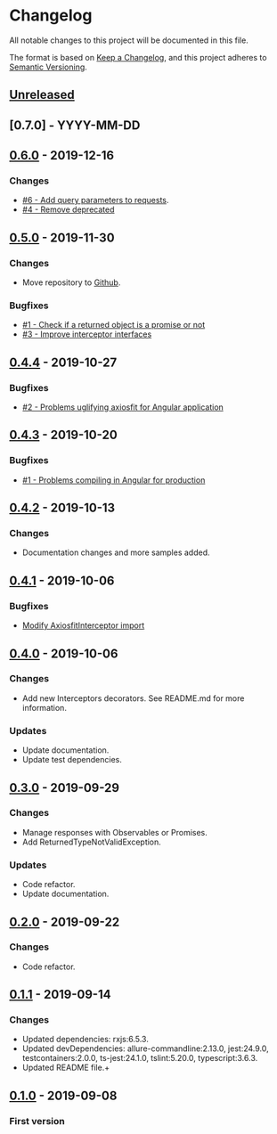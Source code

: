 # Changelog

All notable changes to this project will be documented in this file.

The format is based on [Keep a Changelog](https://keepachangelog.com/en/1.0.0/),
and this project adheres to [Semantic Versioning](https://semver.org/spec/v2.0.0.html).

## [Unreleased]

## [0.7.0] - YYYY-MM-DD

## [0.6.0] - 2019-12-16

### Changes

- [#6 - Add query parameters to requests](https://github.com/yggdrasilts/axiosfit/issues/6).
- [#4 - Remove deprecated](https://github.com/yggdrasilts/axiosfit/issues/4)

## [0.5.0] - 2019-11-30

### Changes

- Move repository to [Github](https://github.com/yggdrasilts/axiosfit).

### Bugfixes

- [#1 - Check if a returned object is a promise or not](https://github.com/yggdrasilts/axiosfit/issues/1)
- [#3 - Improve interceptor interfaces](https://gitlab.com/yggdrasilts/axiosfit/issues/3)

## [0.4.4] - 2019-10-27

### Bugfixes

- [#2 - Problems uglifying axiosfit for Angular application](https://gitlab.com/yggdrasilts/axiosfit/issues/2)

## [0.4.3] - 2019-10-20

### Bugfixes

- [#1 - Problems compiling in Angular for production](https://gitlab.com/yggdrasilts/axiosfit/issues/1)

## [0.4.2] - 2019-10-13

### Changes

- Documentation changes and more samples added.

## [0.4.1] - 2019-10-06

### Bugfixes

- [Modify AxiosfitInterceptor import](https://gitlab.com/yggdrasilts/axiosfit/merge_requests/3)

## [0.4.0] - 2019-10-06

### Changes

- Add new Interceptors decorators. See README.md for more information.

### Updates

- Update documentation.
- Update test dependencies.

## [0.3.0] - 2019-09-29

### Changes

- Manage responses with Observables or Promises.
- Add ReturnedTypeNotValidException.

### Updates

- Code refactor.
- Update documentation.

## [0.2.0] - 2019-09-22

### Changes

- Code refactor.

## [0.1.1] - 2019-09-14

### Changes

- Updated dependencies: rxjs:6.5.3.
- Updated devDependencies: allure-commandline:2.13.0, jest:24.9.0, testcontainers:2.0.0, ts-jest:24.1.0, tslint:5.20.0, typescript:3.6.3.
- Updated README file.+

## [0.1.0] - 2019-09-08

### First version

[unreleased]: https://gitlab.com/yggdrasilts/axiosfit
[0.6.0]: https://github.com/yggdrasilts/axiosfit/tree/v0.6.x/0.6.0
[0.5.0]: https://github.com/yggdrasilts/axiosfit/tree/v0.5.x/0.5.0
[0.4.4]: https://github.com/yggdrasilts/axiosfit/tree/v0.4.x/0.4.4
[0.4.3]: https://github.com/yggdrasilts/axiosfit/tree/v0.4.x/0.4.3
[0.4.2]: https://github.com/yggdrasilts/axiosfit/tree/v0.4.x/0.4.2
[0.4.1]: https://github.com/yggdrasilts/axiosfit/tree/v0.4.x/0.4.1
[0.4.0]: https://github.com/yggdrasilts/axiosfit/tree/v0.4.x/0.4.0
[0.3.0]: https://github.com/yggdrasilts/axiosfit/tree/v0.3.x/0.3.0
[0.2.0]: https://github.com/yggdrasilts/axiosfit/tree/v0.2.x/0.2.0
[0.1.1]: https://github.com/yggdrasilts/axiosfit/tree/v0.1.x/0.1.1
[0.1.0]: https://github.com/yggdrasilts/axiosfit/tree/v0.1.x/0.1.0
